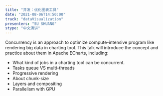 ```yaml
---
title: "并发：优化图表工具"
date: "2021-08-06T14:50:00" 
track: "dataVisualization"
presenters: "SU SHUANG"
stype: "中文演讲"
---
```

Concurrency is an approach to optimize compute-intensive program like rendering big data in charting tool. This talk will introduce the concept and practice about them in Apache ECharts, including:
 + What kind of jobs in a charting tool can be concurrent.
 + Tasks queue VS multi-threads
 + Progressive rendering
 + About chunk-size
 + Layers and compositing
 + Parallelism with GPU